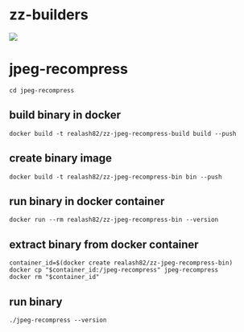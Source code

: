 # zz-builders

[![](https://github.com/smitherander/zz-builders/actions/workflows/build-jpeg-recompress.yml/badge.svg?branch=master)](https://github.com/smitherander/zz-builders/actions)

# jpeg-recompress
```
cd jpeg-recompress
```
## build binary in docker
```
docker build -t realash82/zz-jpeg-recompress-build build --push
```
## create binary image
```
docker build -t realash82/zz-jpeg-recompress-bin bin --push
```
## run binary in docker container
```
docker run --rm realash82/zz-jpeg-recompress-bin --version
```
## extract binary from docker container
```
container_id=$(docker create realash82/zz-jpeg-recompress-bin)
docker cp "$container_id:/jpeg-recompress" jpeg-recompress
docker rm "$container_id"
```
## run binary
```
./jpeg-recompress --version
```